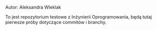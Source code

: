 Autor: Aleksandra Wleklak

To jest repozytorium testowe z Inżynierii Oprogramowania,
będą tutaj pierwsze próby dotyczące commitów i branchy.

